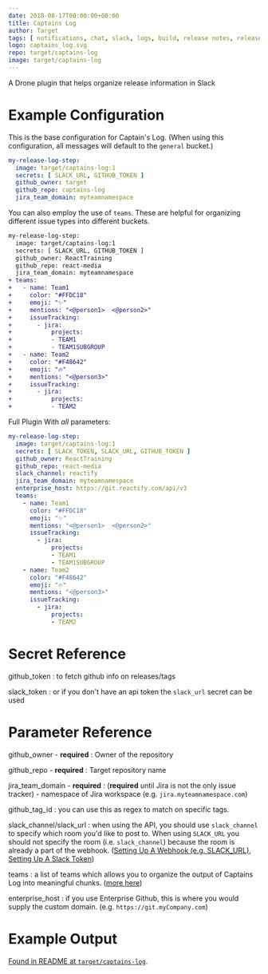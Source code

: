 ```yaml
---
date: 2018-08-17T00:00:00+00:00
title: Captains Log
author: Target
tags: [ notifications, chat, slack, logs, build, release notes, releases, notes ]
logo: captains_log.svg
repo: target/captains-log
image: target/captains-log
---
```


A Drone plugin that helps organize release information in Slack

# Example Configuration

This is the base configuration for Captain's Log. (When using this configuration, all messages will default to the `general` bucket.)

```yaml
my-release-log-step:
  image: target/captains-log:1
  secrets: [ SLACK_URL, GITHUB_TOKEN ] 
  github_owner: target
  github_repo: captains-log
  jira_team_domain: myteamnamespace
```

You can also employ the use of `teams`. These are helpful for organizing different issue types into different buckets. 

```diff
my-release-log-step:
  image: target/captains-log:1
  secrets: [ SLACK_URL, GITHUB_TOKEN ]
  github_owner: ReactTraining
  github_repo: react-media
  jira_team_domain: myteamnamespace
+ teams:
+   - name: Team1
+     color: "#FFDC18"
+     emoji: "✨"
+     mentions: "<@person1>  <@person2>"
+     issueTracking:
+       - jira:
+           projects:
+           - TEAM1
+           - TEAM1SUBGROUP
+   - name: Team2
+     color: "#F48642"
+     emoji: "🔥"
+     mentions: "<@person3>"
+     issueTracking:
+       - jira:
+           projects:
+           - TEAM2
```



Full Plugin With _all_ parameters:
```yaml
my-release-log-step:
  image: target/captains-log:1
  secrets: [ SLACK_TOKEN, SLACK_URL, GITHUB_TOKEN ]
  github_owner: ReactTraining
  github_repo: react-media
  slack_channel: reactify
  jira_team_domain: myteamnamespace
  enterprise_host: https://git.reactify.com/api/v3
  teams:
    - name: Team1
      color: "#FFDC18"
      emoji: "✨"
      mentions: "<@person1>  <@person2>"
      issueTracking:
        - jira:
            projects:
            - TEAM1
            - TEAM1SUBGROUP
    - name: Team2
      color: "#F48642"
      emoji: "🔥"
      mentions: "<@person3>"
      issueTracking:
        - jira:
            projects:
            - TEAM2
```



# Secret Reference

github_token
: to fetch github info on releases/tags

slack_token
: or if you don't have an api token the `slack_url` secret can be used

# Parameter Reference

github_owner - **required**
: Owner of the repository

github_repo - **required**
: Target repository name

jira_team_domain - **required**
: (**required** until Jira is not the only issue tracker) - namespace of Jira workspace (e.g. `jira.myteamnamespace.com`)

github_tag_id
: you can use this as regex to match on specific tags.

slack_channel/slack_url
: when using the API, you should use `slack_channel` to specify which room you'd like to post to. When using `SLACK_URL` you should not specify the room (i.e. `slack_channel`) because the room is already a part of the webhook. ([Setting Up A Webhook (e.g. SLACK_URL)](https://api.slack.com/incoming-webhooks), [Setting Up A Slack Token](https://api.slack.com/docs/token-types#verification))

teams
: a list of teams which allows you to organize the output of Captains Log into meaningful chunks. ([more here](https://github.com/target/captains-log#teams-structure))

enterprise_host
: if you use Enterprise Github, this is where you would supply the custom domain. (e.g. `https://git.myCompany.com`)

# Example Output

[Found in README at `target/captains-log`](https://github.com/target/captains-log#example-output).
